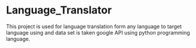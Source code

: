 # Language_Translator
This project is used for language translation form any language to target language using and data set is taken google
API using python programming language.
